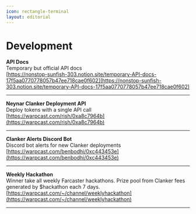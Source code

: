 ```yaml
---
icon: rectangle-terminal
layout: editorial
---
```


# Development

**API Docs**\
Temporary but official API docs\
[https://nonstop-sunfish-303.notion.site/temporary-API-docs-17f5aa0770778057b47ee718cae0f602](https://nonstop-sunfish-303.notion.site/temporary-API-docs-17f5aa0770778057b47ee718cae0f602)

***

**Neynar Clanker Deployment API**\
Deploy tokens with a single API call\
[https://warpcast.com/rish/0xa8c7964b](https://warpcast.com/rish/0xa8c7964b)

***

**Clanker Alerts Discord Bot**\
Discord bot alerts for new Clanker deployments\
[https://warpcast.com/benbodhi/0xc443453e](https://warpcast.com/benbodhi/0xc443453e)

***

**Weekly Hackathon**\
Winner take all weekly Farcaster hackathons. Prize pool from Clanker fees generated by $hackathon each 7 days.\
[https://warpcast.com/~/channel/weeklyhackathon](https://warpcast.com/~/channel/weeklyhackathon)

***